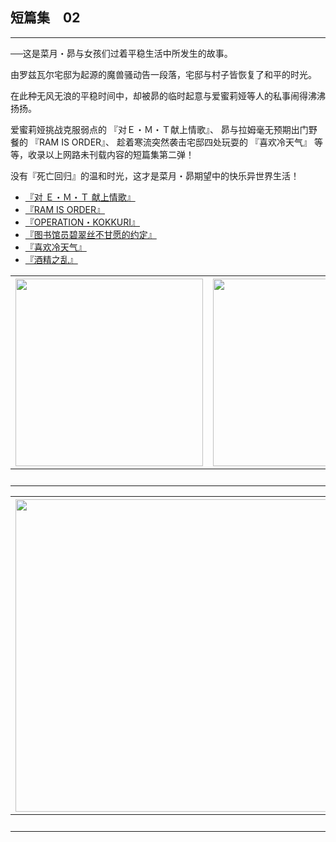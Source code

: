 ## 短篇集　02

------

──这是菜月・昴与女孩们过着平稳生活中所发生的故事。

由罗兹瓦尔宅邸为起源的魔兽骚动告一段落，宅邸与村子皆恢复了和平的时光。

在此种无风无浪的平稳时间中，却被昴的临时起意与爱蜜莉娅等人的私事闹得沸沸扬扬。

爱蜜莉娅挑战克服弱点的 『对Ｅ・Ｍ・Ｔ献上情歌』、 昴与拉姆毫无预期出门野餐的 『RAM IS ORDER』、 趁着寒流突然袭击宅邸四处玩耍的 『喜欢冷天气』 等等，收录以上网路未刊载内容的短篇集第二弹！

没有『死亡回归』的温和时光，这才是菜月・昴期望中的快乐异世界生活！



- [『对 Ｅ・Ｍ・Ｔ 献上情歌』](01.html)
- [『RAM IS ORDER』](02.html)
- [『OPERATION・KOKKURI』](03.html)
- [『图书馆员碧翠丝不甘愿的约定』](04.html)
- [『喜欢冷天气』](05.html)
- [『酒精之乱』](06.html)


| <img width="300" src="/res/imgs/article/chapter999/short02/00-a.jpg" /> | <img width="300" src="/res/imgs/article/chapter999/short02/00-b.jpg" /> | <img width="300" src="/res/imgs/article/chapter999/short02/00-c.jpg" /> | <img width="300" src="/res/imgs/article/chapter999/short02/00-d.jpg" /> | <img width="300" src="/res/imgs/article/chapter999/short02/11.jpg" /> |
|:------:|:------:|:------:|:------:|:------:|
| 　 | 　 | 　 | 　 | 　 |


| <img width="500" src="/res/imgs/article/chapter999/short02/12.jpg" /> | <img width="500" src="/res/imgs/article/chapter999/short02/13.jpg" /> |
|:------:|:------:|
| 　 | 　 |

